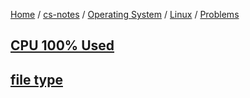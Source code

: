 [Home](https://mengxianbin.github.io) /
[cs-notes](https://mengxianbin.github.io/cs-notes/site) /
[Operating System](https://mengxianbin.github.io/cs-notes/site/Operating%20System) /
[Linux](https://mengxianbin.github.io/cs-notes/site/Operating%20System/Linux) /
[Problems](https://mengxianbin.github.io/cs-notes/site/Operating%20System/Linux/Problems)

## [CPU 100% Used](https://mengxianbin.github.io/cs-notes/site/Operating%20System/Linux/Problems/CPU%20100%25%20Used)

## [file type](https://mengxianbin.github.io/cs-notes/site/Operating%20System/Linux/Problems/file%20type)
